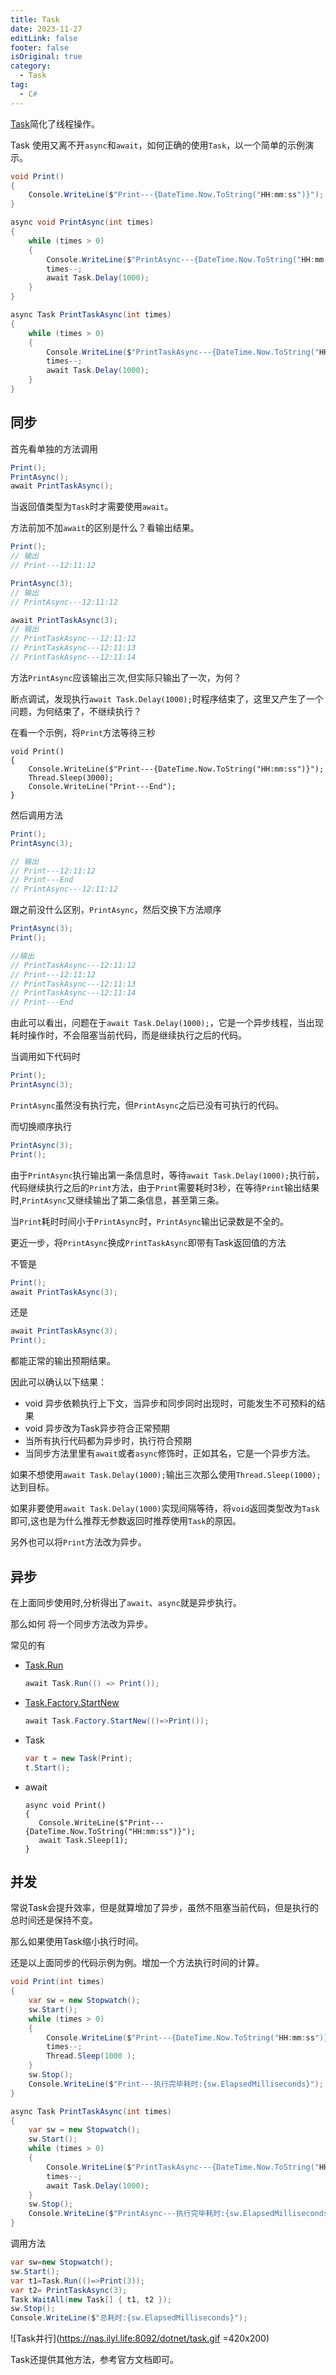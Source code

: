 ```yaml
---
title: Task
date: 2023-11-27
editLink: false
footer: false
isOriginal: true
category:
  - Task
tag:
  - C#
---
```


[Task](https://learn.microsoft.com/zh-cn/dotnet/api/system.threading.tasks.task?view=net-8.0)简化了线程操作。

Task 使用又离不开`async`和`await`，如何正确的使用`Task`，以一个简单的示例演示。

``` cs
void Print()
{
    Console.WriteLine($"Print---{DateTime.Now.ToString("HH:mm:ss")}");
}

async void PrintAsync(int times)
{
    while (times > 0)
    {
        Console.WriteLine($"PrintAsync---{DateTime.Now.ToString("HH:mm:ss")}");
        times--;
        await Task.Delay(1000);
    }
}

async Task PrintTaskAsync(int times)
{
    while (times > 0)
    {
        Console.WriteLine($"PrintTaskAsync---{DateTime.Now.ToString("HH:mm:ss")}");
        times--;
        await Task.Delay(1000);
    }
}
```

## 同步

首先看单独的方法调用

```cs
Print();
PrintAsync();
await PrintTaskAsync();
```

当返回值类型为`Task`时才需要使用`await`。

方法前加不加`await`的区别是什么？看输出结果。

```cs
Print();
// 输出 
// Print---12:11:12
```

```cs
PrintAsync(3);
// 输出 
// PrintAsync---12:11:12
```

```cs
await PrintTaskAsync(3);
// 输出
// PrintTaskAsync---12:11:12
// PrintTaskAsync---12:11:13
// PrintTaskAsync---12:11:14
```

方法`PrintAsync`应该输出三次,但实际只输出了一次，为何？

断点调试，发现执行`await Task.Delay(1000);`时程序结束了，这里又产生了一个问题，为何结束了，不继续执行？

在看一个示例，将`Print`方法等待三秒

```cs{4-5}
void Print()
{
    Console.WriteLine($"Print---{DateTime.Now.ToString("HH:mm:ss")}");
    Thread.Sleep(3000);
    Console.WriteLine("Print---End");
}
```

然后调用方法

```cs
Print();
PrintAsync(3);

// 输出
// Print---12:11:12
// Print---End
// PrintAsync---12:11:12
```

跟之前没什么区别，`PrintAsync`，然后交换下方法顺序

```cs
PrintAsync(3);
Print();

//输出
// PrintTaskAsync---12:11:12
// Print---12:11:12
// PrintTaskAsync---12:11:13
// PrintTaskAsync---12:11:14
// Print---End
```

由此可以看出，问题在于`await Task.Delay(1000);`，它是一个异步线程，当出现耗时操作时，不会阻塞当前代码，而是继续执行之后的代码。

当调用如下代码时

```cs
Print();
PrintAsync(3);
```

`PrintAsync`虽然没有执行完，但`PrintAsync`之后已没有可执行的代码。

而切换顺序执行

```cs
PrintAsync(3);
Print();
```

由于`PrintAsync`执行输出第一条信息时，等待`await Task.Delay(1000);`执行前，代码继续执行之后的`Print`方法，由于`Print`需要耗时3秒，在等待`Print`输出结果时,`PrintAsync`又继续输出了第二条信息，甚至第三条。

当`Print`耗时时间小于`PrintAsync`时，`PrintAsync`输出记录数是不全的。

更近一步，将`PrintAsync`换成`PrintTaskAsync`即带有Task返回值的方法

不管是

```cs
Print();
await PrintTaskAsync(3);
```

还是

```cs
await PrintTaskAsync(3);
Print();
```

都能正常的输出预期结果。

因此可以确认以下结果：

- void 异步依赖执行上下文，当异步和同步同时出现时，可能发生不可预料的结果
- void 异步改为Task异步符合正常预期
- 当所有执行代码都为异步时，执行符合预期
- 当同步方法里里有`await`或者`async`修饰时，正如其名，它是一个异步方法。

如果不想使用`await Task.Delay(1000);`输出三次那么使用`Thread.Sleep(1000);`达到目标。

如果非要使用`await Task.Delay(1000)`实现间隔等待，将`void`返回类型改为`Task`即可,这也是为什么推荐无参数返回时推荐使用`Task`的原因。

另外也可以将`Print`方法改为异步。

## 异步

在上面同步使用时,分析得出了`await`、`async`就是异步执行。

那么如何
将一个同步方法改为异步。

常见的有

- [Task.Run](https://learn.microsoft.com/zh-cn/dotnet/api/system.threading.tasks.task.run?view=net-7.0)

  ```cs
  await Task.Run(() => Print());
  ```

- [Task.Factory.StartNew](https://learn.microsoft.com/zh-cn/dotnet/api/system.threading.tasks.taskfactory.startnew?view=net-6.0)

  ```cs
  await Task.Factory.StartNew(()=>Print());
  ```

- Task

  ```CS
  var t = new Task(Print);
  t.Start();
  ```

- await

  ```cs{4}
  async void Print()
  {
     Console.WriteLine($"Print---{DateTime.Now.ToString("HH:mm:ss")}");
     await Task.Sleep(1);
  }
  ```

## 并发

常说Task会提升效率，但是就算增加了异步，虽然不阻塞当前代码，但是执行的总时间还是保持不变。

那么如果使用Task缩小执行时间。

还是以上面同步的代码示例为例。增加一个方法执行时间的计算。

```cs
void Print(int times)
{
    var sw = new Stopwatch();
    sw.Start();
    while (times > 0)
    {
        Console.WriteLine($"Print---{DateTime.Now.ToString("HH:mm:ss")}");
        times--;
        Thread.Sleep(1000 );
    }
    sw.Stop();
    Console.WriteLine($"Print---执行完毕耗时:{sw.ElapsedMilliseconds}");
}

async Task PrintTaskAsync(int times)
{
    var sw = new Stopwatch();
    sw.Start();
    while (times > 0)
    {
        Console.WriteLine($"PrintTaskAsync---{DateTime.Now.ToString("HH:mm:ss")}");
        times--;
        await Task.Delay(1000);
    }
    sw.Stop();
    Console.WriteLine($"PrintAsync---执行完毕耗时:{sw.ElapsedMilliseconds}");
}
```

调用方法

```cs
var sw=new Stopwatch();
sw.Start();
var t1=Task.Run(()=>Print(3));
var t2= PrintTaskAsync(3);
Task.WaitAll(new Task[] { t1, t2 });
sw.Stop();
Console.WriteLine($"总耗时:{sw.ElapsedMilliseconds}");
```

![Task并行](https://nas.ilyl.life:8092/dotnet/task.gif =420x200)

Task还提供其他方法，参考官方文档即可。
